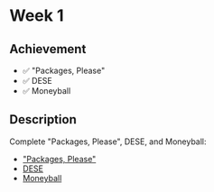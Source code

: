 # Week 1

## Achievement

- ✅ "Packages, Please"
- ✅ DESE
- ✅ Moneyball


## Description

Complete "Packages, Please", DESE, and Moneyball:

- ["Packages, Please"](https://cs50.harvard.edu/sql/2023/psets/1/packages/)
- [DESE](https://cs50.harvard.edu/sql/2023/psets/1/dese/)
- [Moneyball](https://cs50.harvard.edu/sql/2023/psets/1/moneyball/)